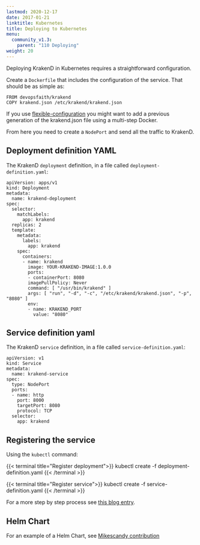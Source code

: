 ```yaml
---
lastmod: 2020-12-17
date: 2017-01-21
linktitle: Kubernetes
title: Deploying to Kubernetes
menu:
  community_v1.3:
    parent: "110 Deploying"
weight: 20
---
```


Deploying KrakenD in Kubernetes requires a straightforward configuration.

Create a `Dockerfile` that includes the configuration of the service. That should be as simple as:

    FROM devopsfaith/krakend
    COPY krakend.json /etc/krakend/krakend.json

If you use [flexible-configuration](/docs/v1.3/configuration/flexible-config/) you might want to add a previous generation of the krakend.json file using a multi-step Docker.

From here you need to create a `NodePort` and send all the traffic to KrakenD.

## Deployment definition YAML
The KrakenD `deployment` definition, in a file called `deployment-definition.yaml`:

    apiVersion: apps/v1
    kind: Deployment
    metadata:
      name: krakend-deployment
    spec:
      selector:
        matchLabels:
          app: krakend
      replicas: 2
      template:
        metadata:
          labels:
            app: krakend
        spec:
          containers:
          - name: krakend
            image: YOUR-KRAKEND-IMAGE:1.0.0
            ports:
            - containerPort: 8080
            imagePullPolicy: Never
            command: [ "/usr/bin/krakend" ]
            args: [ "run", "-d", "-c", "/etc/krakend/krakend.json", "-p", "8080" ]
            env:
            - name: KRAKEND_PORT
              value: "8080"

## Service definition yaml

The KrakenD `service` definition, in a file called `service-definition.yaml`:

    apiVersion: v1
    kind: Service
    metadata:
      name: krakend-service
    spec:
      type: NodePort
      ports:
      - name: http
        port: 8000
        targetPort: 8080
        protocol: TCP
      selector:
        app: krakend

## Registering the service

Using the `kubectl` command:

{{< terminal title="Register deployment">}}
kubectl create -f deployment-definition.yaml
{{< /terminal >}}

{{< terminal title="Register service">}}
kubectl create -f service-definition.yaml
{{< /terminal >}}

For a more step by step process see [this blog entry](/blog/krakend-on-kubernetes/).

## Helm Chart

For an example of a Helm Chart, see [Mikescandy contribution](https://github.com/mikescandy/krakend-helm)
